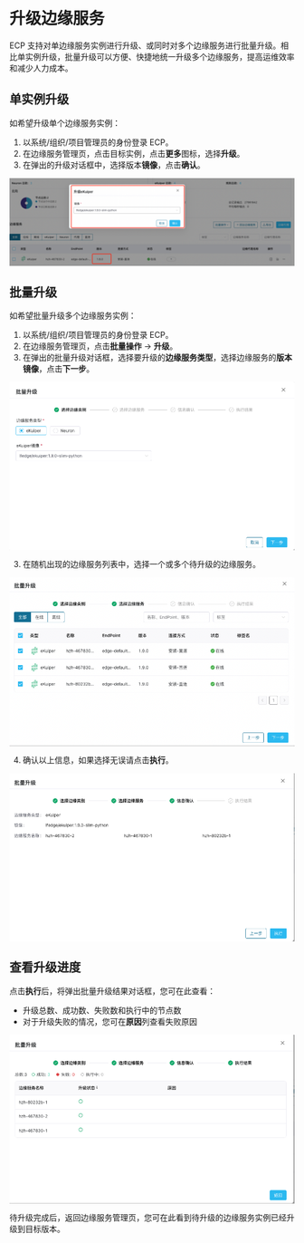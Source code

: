 # 升级边缘服务

ECP 支持对单边缘服务实例进行升级、或同时对多个边缘服务进行批量升级。相比单实例升级，批量升级可以方便、快捷地统一升级多个边缘服务，提高运维效率和减少人力成本。

## 单实例升级

如希望升级单个边缘服务实例：

1. 以系统/组织/项目管理员的身份登录 ECP。
2. 在边缘服务管理页，点击目标实例，点击**更多**图标，选择**升级**。
3. 在弹出的升级对话框中，选择版本**镜像**，点击**确认**。

<img src="./_assets/edge-upgrade.png" style="zoom:80%;" align="middle">


## 批量升级

如希望批量升级多个边缘服务实例：



1. 以系统/组织/项目管理员的身份登录 ECP。
1. 在边缘服务管理页，点击**批量操作** -> **升级**。
2. 在弹出的批量升级对话框，选择要升级的**边缘服务类型**，选择边缘服务的**版本镜像**，点击**下一步**。

<img src="./_assets/edge-batch-upgrade-pop.png" style="zoom:60%;" align="middle">

3. 在随机出现的边缘服务列表中，选择一个或多个待升级的边缘服务。

<img src="./_assets/edge-batch-upgrade-edges.png" style="zoom:60%;" align="middle">

4. 确认以上信息，如果选择无误请点击**执行**。

<img src="./_assets/edge-batch-upgrade-confirm.png" style="zoom:60%;" align="middle">

## 查看升级进度

点击**执行**后，将弹出批量升级结果对话框，您可在此查看：

- 升级总数、成功数、失败数和执行中的节点数
- 对于升级失败的情况，您可在**原因**列查看失败原因

<img src="./_assets/edge-batch-upgrade-results.png" style="zoom:60%;" align="middle">

待升级完成后，返回边缘服务管理页，您可在此看到待升级的边缘服务实例已经升级到目标版本。